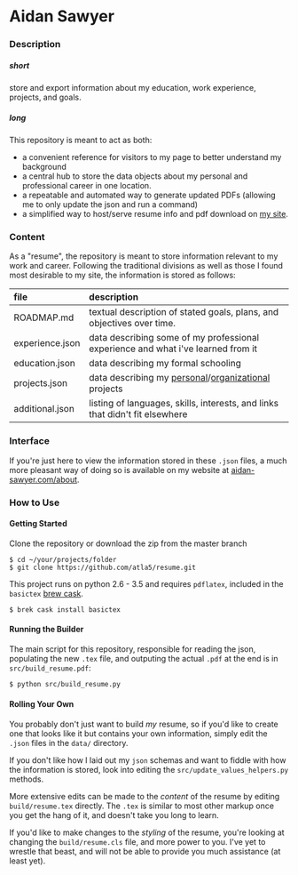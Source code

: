 # Aidan Sawyer

### Description ###

##### short #####
store and export information about my education, work experience, projects, and goals.

##### long #####
This repository is meant to act as both:
 - a convenient reference for visitors to my page to better understand my background 
 - a central hub to store the data objects about my personal and professional career in one location.
 - a repeatable and automated way to generate updated PDFs (allowing me to only update the json and run a command)
 - a simplified way to host/serve resume info and pdf download on [my site](http://aidan-sawyer.com).

### Content ###

As a "resume", the repository is meant to store information relevant to my work
  and career. Following the traditional divisions as well as those I found most
  desirable to my site, the information is stored as follows:

|file|description|
|:---|:---------------|
|ROADMAP.md|textual description of stated goals, plans, and objectives over time.|
|experience.json|data describing some of my professional experience and what i've learned from it|
|education.json|data describing my formal schooling|
|projects.json|data describing my [personal](https://github.com/atla5)/[organizational](https://github.com/lib-re) projects|
|additional.json|listing of languages, skills, interests, and links that didn't fit elsewhere|

### Interface ###

If you're just here to view the information stored in these `.json` files, a  much more pleasant way of 
  doing so is available on my website at [aidan-sawyer.com/about](http://aidan-sawyer.com/about).

### How to Use ###

#### Getting Started

Clone the repository or download the zip from the master branch
```
$ cd ~/your/projects/folder
$ git clone https://github.com/atla5/resume.git
```

This project runs on python 2.6 - 3.5 and requires `pdflatex`, included in the `basictex` 
  [brew cask](https://brew.sh/).  
``` 
$ brek cask install basictex
```

#### Running the Builder

The main script for this repository, responsible for reading the json, 
  populating the new `.tex` file, and outputing the actual `.pdf` at the end 
  is in `src/build_resume.pdf`:

```bash
$ python src/build_resume.py
```

#### Rolling Your Own

You probably don't just want to build _my_ resume, so if you'd like to create one 
  that looks like it but contains your own information, simply edit the `.json` files 
  in the `data/` directory.

If you don't like how I laid out my `json` schemas and want to fiddle with how the information 
  is stored, look into editing the `src/update_values_helpers.py` methods. 

More extensive edits can be made to the _content_ of the resume by editing `build/resume.tex` 
  directly. The `.tex` is similar to most other markup once you get the hang of it, and 
  doesn't take you long to learn.

If you'd like to make changes to the _styling_ of the resume, you're looking at changing 
  the `build/resume.cls` file, and more power to you. I've yet to wrestle that beast, and 
  will not be able to provide you much assistance (at least yet).
